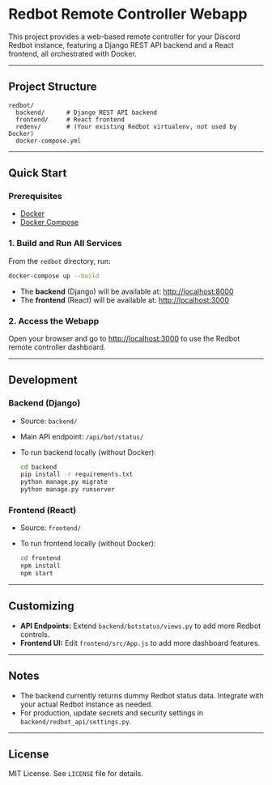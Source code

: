 # Redbot Remote Controller Webapp

This project provides a web-based remote controller for your Discord Redbot instance, featuring a Django REST API backend and a React frontend, all orchestrated with Docker.

---

## Project Structure

```
redbot/
  backend/      # Django REST API backend
  frontend/     # React frontend
  redenv/       # (Your existing Redbot virtualenv, not used by Docker)
  docker-compose.yml
```

---

## Quick Start

### Prerequisites

- [Docker](https://www.docker.com/products/docker-desktop)
- [Docker Compose](https://docs.docker.com/compose/)

### 1. Build and Run All Services

From the `redbot` directory, run:

```sh
docker-compose up --build
```

- The **backend** (Django) will be available at: [http://localhost:8000](http://localhost:8000)
- The **frontend** (React) will be available at: [http://localhost:3000](http://localhost:3000)

### 2. Access the Webapp

Open your browser and go to [http://localhost:3000](http://localhost:3000) to use the Redbot remote controller dashboard.

---

## Development

### Backend (Django)

- Source: `backend/`
- Main API endpoint: `/api/bot/status/`
- To run backend locally (without Docker):

  ```sh
  cd backend
  pip install -r requirements.txt
  python manage.py migrate
  python manage.py runserver
  ```

### Frontend (React)

- Source: `frontend/`
- To run frontend locally (without Docker):

  ```sh
  cd frontend
  npm install
  npm start
  ```

---

## Customizing

- **API Endpoints:** Extend `backend/botstatus/views.py` to add more Redbot controls.
- **Frontend UI:** Edit `frontend/src/App.js` to add more dashboard features.

---

## Notes

- The backend currently returns dummy Redbot status data. Integrate with your actual Redbot instance as needed.
- For production, update secrets and security settings in `backend/redbot_api/settings.py`.

---

## License

MIT License. See `LICENSE` file for details.